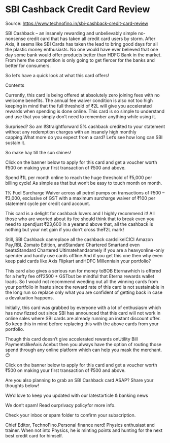# SBI Cashback Credit Card Review

Source: https://www.technofino.in/sbi-cashback-credit-card-review

SBI Cashback – an insanely rewarding and unbelievably simple no-nonsense credit card that has taken all credit card users by storm. After Axis, it seems like SBI Cards has taken the lead to bring good days for all the plastic money enthusiasts. No one would have ever believed that one day some bank would offer products better than HDFC Bank in the market. From here the competition is only going to get fiercer for the banks and better for consumers.

So let’s have a quick look at what this card offers!

Contents

Currently, this card is being offered at absolutely zero joining fees with no welcome benefits. The annual fee waiver condition is also not too high keeping in mind that the full threshold of ₹2L will give you accelerated rewards when spending is done online. This card is so simple to understand and use that you simply don’t need to remember anything while using it.

Surprised? So am I!Straightforward 5% cashback credited to your statement without any redemption charges with an insanely high monthly capping.What more do you expect from a card? Let’s see how long can SBI sustain it.

So make hay till the sun shines!

Click on the banner below to apply for this card and get a voucher worth ₹500 on making your first transaction of ₹500 and above.

Spend ₹1L per month online to reach the huge threshold of ₹5,000 per billing cycle! As simple as that but won’t be easy to touch month on month.

1% Fuel Surcharge Waiver across all petrol pumps on transactions of ₹500 – ₹3,000, exclusive of GST with a maximum surcharge waiver of ₹100 per statement cycle per credit card account.

This card is a delight for cashback lovers and I highly recommend it! All those who are worried about its fee should think that to break even you need to spendjust ₹23,600 in a yearand above that, all the cashback is nothing but your net gain if you don’t cross the₹2L mark!

Still, SBI Cashback canreplace all the cashback cardslikeICICI Amazon Pay,RBL Zomato Edition, andStandard Chartered Smartand even beatsStandard Chartered Ultimatehandsomely if you are a heavyonline-only spender and hardly use cards offline.And if you get this one then why even keep paid cards like Axis Flipkart andHDFC Millenniain your portfolio?

This card also gives a serious run for money toBOB Eternawhich is offered for a hefty fee of₹2500 + GSTbut be mindful that Eterna rewards wallet loads. So I would not recommend weeding out all the winning cards from your portfolio in haste since the reward rate of this card is not sustainable in the long run so replace only what you are confident of getting back in case a devaluation happens.

Initially, this card was grabbed by everyone with a lot of enthusiasm which has now fizzed out since SBI has announced that this card will not work in online sales where SBI cards are already running an instant discount offer. So keep this in mind before replacing this with the above cards from your portfolio.

Though this card doesn’t give accelerated rewards onUtility Bill PaymentslikeAxis Acebut then you always have the option of routing those spend through any online platform which can help you mask the merchant. 😉

Click on the banner below to apply for this card and get a voucher worth ₹500 on making your first transaction of ₹500 and above.

Are you also planning to grab an SBI Cashback card ASAP? Share your thoughts below!

We’d love to keep you updated with our latestarticle & banking news

We don’t spam! Read ourprivacy policyfor more info.

Check your inbox or spam folder to confirm your subscription.

Chief Editor, TechnoFino.Personal finance nerd! Physics enthusiast and trainer. When not into Physics, he is minting points and hunting for the next best credit card for himself.